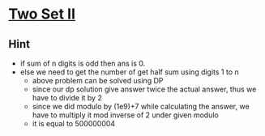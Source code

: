 # [Two Set II](https://cses.fi/problemset/task/1093/)
## Hint
* if sum of n digits is odd then ans is 0.
* else we need to get the number of get half sum using digits 1 to n
  * above problem can be solved using DP
  * since our dp solution give answer twice the actual answer, thus we have to divide it by 2
  * since we did modulo by (1e9)+7 while calculating the answer, we have to multiply it mod inverse of 2 under given modulo
  * it is equal to 500000004

